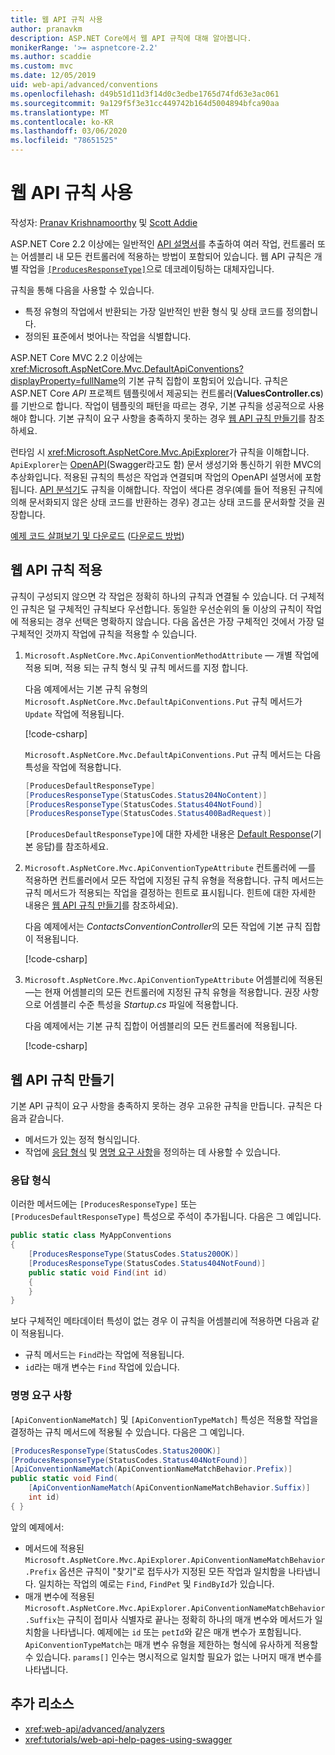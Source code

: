 ```yaml
---
title: 웹 API 규칙 사용
author: pranavkm
description: ASP.NET Core에서 웹 API 규칙에 대해 알아봅니다.
monikerRange: '>= aspnetcore-2.2'
ms.author: scaddie
ms.custom: mvc
ms.date: 12/05/2019
uid: web-api/advanced/conventions
ms.openlocfilehash: d49b51d11d3f14d0c3edbe1765d74fd63e3ac061
ms.sourcegitcommit: 9a129f5f3e31cc449742b164d5004894bfca90aa
ms.translationtype: MT
ms.contentlocale: ko-KR
ms.lasthandoff: 03/06/2020
ms.locfileid: "78651525"
---
```

# <a name="use-web-api-conventions"></a>웹 API 규칙 사용

작성자: [Pranav Krishnamoorthy](https://github.com/pranavkm) 및 [Scott Addie](https://github.com/scottaddie)

ASP.NET Core 2.2 이상에는 일반적인 [API 설명서](xref:tutorials/web-api-help-pages-using-swagger)를 추출하여 여러 작업, 컨트롤러 또는 어셈블리 내 모든 컨트롤러에 적용하는 방법이 포함되어 있습니다. 웹 API 규칙은 개별 작업을 [`[ProducesResponseType]`](xref:Microsoft.AspNetCore.Mvc.ProducesResponseTypeAttribute)으로 데코레이팅하는 대체자입니다.

규칙을 통해 다음을 사용할 수 있습니다.

* 특정 유형의 작업에서 반환되는 가장 일반적인 반환 형식 및 상태 코드를 정의합니다.
* 정의된 표준에서 벗어나는 작업을 식별합니다.

ASP.NET Core MVC 2.2 이상에는 <xref:Microsoft.AspNetCore.Mvc.DefaultApiConventions?displayProperty=fullName>의 기본 규칙 집합이 포함되어 있습니다. 규칙은 ASP.NET Core *API* 프로젝트 템플릿에서 제공되는 컨트롤러(**ValuesController.cs**)를 기반으로 합니다. 작업이 템플릿의 패턴을 따르는 경우, 기본 규칙을 성공적으로 사용해야 합니다. 기본 규칙이 요구 사항을 충족하지 못하는 경우 [웹 API 규칙 만들기](#create-web-api-conventions)를 참조하세요.

런타임 시 <xref:Microsoft.AspNetCore.Mvc.ApiExplorer>가 규칙을 이해합니다. `ApiExplorer`는 [OpenAPI](https://www.openapis.org/)(Swagger라고도 함) 문서 생성기와 통신하기 위한 MVC의 추상화입니다. 적용된 규칙의 특성은 작업과 연결되며 작업의 OpenAPI 설명서에 포함됩니다. [API 분석기](xref:web-api/advanced/analyzers)도 규칙을 이해합니다. 작업이 색다른 경우(예를 들어 적용된 규칙에 의해 문서화되지 않은 상태 코드를 반환하는 경우) 경고는 상태 코드를 문서화할 것을 권장합니다.

[예제 코드 살펴보기 및 다운로드](https://github.com/dotnet/AspNetCore.Docs/tree/master/aspnetcore/web-api/advanced/conventions/sample) ([다운로드 방법](xref:index#how-to-download-a-sample))

## <a name="apply-web-api-conventions"></a>웹 API 규칙 적용

규칙이 구성되지 않으면 각 작업은 정확히 하나의 규칙과 연결될 수 있습니다. 더 구체적인 규칙은 덜 구체적인 규칙보다 우선합니다. 동일한 우선순위의 둘 이상의 규칙이 작업에 적용되는 경우 선택은 명확하지 않습니다. 다음 옵션은 가장 구체적인 것에서 가장 덜 구체적인 것까지 작업에 규칙을 적용할 수 있습니다.

1. `Microsoft.AspNetCore.Mvc.ApiConventionMethodAttribute` &mdash; 개별 작업에 적용 되며, 적용 되는 규칙 형식 및 규칙 메서드를 지정 합니다.

    다음 예제에서는 기본 규칙 유형의 `Microsoft.AspNetCore.Mvc.DefaultApiConventions.Put` 규칙 메서드가 `Update` 작업에 적용됩니다.

    [!code-csharp[](conventions/sample/Controllers/ContactsConventionController.cs?name=snippet_ApiConventionMethod&highlight=3)]

    `Microsoft.AspNetCore.Mvc.DefaultApiConventions.Put` 규칙 메서드는 다음 특성을 작업에 적용합니다.

    ```csharp
    [ProducesDefaultResponseType]
    [ProducesResponseType(StatusCodes.Status204NoContent)]
    [ProducesResponseType(StatusCodes.Status404NotFound)]
    [ProducesResponseType(StatusCodes.Status400BadRequest)]
    ```

    `[ProducesDefaultResponseType]`에 대한 자세한 내용은 [Default Response](https://swagger.io/docs/specification/describing-responses/#default)(기본 응답)를 참조하세요.

1. `Microsoft.AspNetCore.Mvc.ApiConventionTypeAttribute` 컨트롤러에 &mdash;를 적용하면 컨트롤러에서 모든 작업에 지정된 규칙 유형을 적용합니다. 규칙 메서드는 규칙 메서드가 적용되는 작업을 결정하는 힌트로 표시됩니다. 힌트에 대한 자세한 내용은 [웹 API 규칙 만들기](#create-web-api-conventions)를 참조하세요).

    다음 예제에서는 *ContactsConventionController*의 모든 작업에 기본 규칙 집합이 적용됩니다.

    [!code-csharp[](conventions/sample/Controllers/ContactsConventionController.cs?name=snippet_ApiConventionTypeAttribute&highlight=2)]

1. `Microsoft.AspNetCore.Mvc.ApiConventionTypeAttribute` 어셈블리에 적용된 &mdash;는 현재 어셈블리의 모든 컨트롤러에 지정된 규칙 유형을 적용합니다. 권장 사항으로 어셈블리 수준 특성을 *Startup.cs* 파일에 적용합니다.

    다음 예제에서는 기본 규칙 집합이 어셈블리의 모든 컨트롤러에 적용됩니다.

    [!code-csharp[](conventions/sample/Startup.cs?name=snippet_ApiConventionTypeAttribute&highlight=1)]

## <a name="create-web-api-conventions"></a>웹 API 규칙 만들기

기본 API 규칙이 요구 사항을 충족하지 못하는 경우 고유한 규칙을 만듭니다. 규칙은 다음과 같습니다.

* 메서드가 있는 정적 형식입니다.
* 작업에 [응답 형식](#response-types) 및 [명명 요구 사항](#naming-requirements)을 정의하는 데 사용할 수 있습니다.

### <a name="response-types"></a>응답 형식

이러한 메서드에는 `[ProducesResponseType]` 또는 `[ProducesDefaultResponseType]` 특성으로 주석이 추가됩니다. 다음은 그 예입니다.

```csharp
public static class MyAppConventions
{
    [ProducesResponseType(StatusCodes.Status200OK)]
    [ProducesResponseType(StatusCodes.Status404NotFound)]
    public static void Find(int id)
    {
    }
}
```

보다 구체적인 메타데이터 특성이 없는 경우 이 규칙을 어셈블리에 적용하면 다음과 같이 적용됩니다.

* 규칙 메서드는 `Find`라는 작업에 적용됩니다.
* `id`라는 매개 변수는 `Find` 작업에 있습니다.

### <a name="naming-requirements"></a>명명 요구 사항

`[ApiConventionNameMatch]` 및 `[ApiConventionTypeMatch]` 특성은 적용할 작업을 결정하는 규칙 메서드에 적용될 수 있습니다. 다음은 그 예입니다.

```csharp
[ProducesResponseType(StatusCodes.Status200OK)]
[ProducesResponseType(StatusCodes.Status404NotFound)]
[ApiConventionNameMatch(ApiConventionNameMatchBehavior.Prefix)]
public static void Find(
    [ApiConventionNameMatch(ApiConventionNameMatchBehavior.Suffix)]
    int id)
{ }
```

앞의 예제에서:

* 메서드에 적용된 `Microsoft.AspNetCore.Mvc.ApiExplorer.ApiConventionNameMatchBehavior.Prefix` 옵션은 규칙이 "찾기"로 접두사가 지정된 모든 작업과 일치함을 나타냅니다. 일치하는 작업의 예로는 `Find`, `FindPet` 및 `FindById`가 있습니다.
* 매개 변수에 적용된 `Microsoft.AspNetCore.Mvc.ApiExplorer.ApiConventionNameMatchBehavior.Suffix`는 규칙이 접미사 식별자로 끝나는 정확히 하나의 매개 변수와 메서드가 일치함을 나타냅니다. 예제에는 `id` 또는 `petId`와 같은 매개 변수가 포함됩니다. `ApiConventionTypeMatch`는 매개 변수 유형을 제한하는 형식에 유사하게 적용할 수 있습니다. `params[]` 인수는 명시적으로 일치할 필요가 없는 나머지 매개 변수를 나타냅니다.

## <a name="additional-resources"></a>추가 리소스

* <xref:web-api/advanced/analyzers>
* <xref:tutorials/web-api-help-pages-using-swagger>
